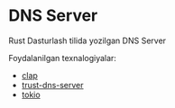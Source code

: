 # DNS Server
Rust Dasturlash tilida yozilgan DNS Server

Foydalanilgan texnalogiyalar:
* [clap](https://docs.rs/clap/latest/clap/)
* [trust-dns-server](https://trust-dns.org/)
* [tokio](https://tokio.rs/)
  
